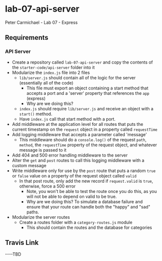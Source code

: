 # lab-07-api-server
Peter Carmichael - Lab 07 - Express

## Requirements

### API Server
* Create a repository called `lab-07-api-server` and copy the contents of the `starter-code/api-server` folder into it
* Modularize the `index.js` file into 2 files
  * `lib/server.js` should contain all of the logic for the server (essentially all of the code)
    * This file must export an object containing a start method that accepts a port and a 'server' property that references the `app` (express)
    * Why are we doing this?
  * `index.js` should require `lib/server.js` and receive an object with a `start()` method.
  * Have `index.js` call that start method with a port.
* Add middleware at the application level for all routes that puts the current timestamp on the `request` object in a property called `requestTime`
* Add logging middleware that accepts a parameter called 'message'
  * This middleware should do a `console.log()` of the request `path`, `method`, the `requestTime` property of the request object, and whatever message is passed to it
* Add 404 and 500 error handling middleware to the server
* Alter the `get` and `post` routes to call this logging middleware with a custom message
* Write middleware only for use by the `post` route that puts a random `true` or `false` value on a property of the request object called `valid`
  * In that post route, only add the new record if `request.valid` is `true`, otherwise, force a 500 error
    * Note, you won't be able to test the route once you do this, as you will not be able to depend on valid to be true.
    * Why are we doing this? To simulate a database failure and ensure that your route can handle both the "happy" and "sad" paths.
* Modularize the server routes
  * Create a routes folder with a `category-routes.js` module
    * This should contain the routes and the database for categories

## Travis Link
----TBD
